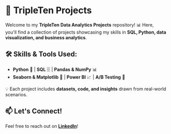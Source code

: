 # 🚀 TripleTen Projects

Welcome to my **TripleTen Data Analytics Projects** repository! 📊 Here, you'll find a collection of projects showcasing my skills in **SQL, Python, data visualization, and business analytics**.

## 🛠 Skills & Tools Used:
- **Python** 🐍 | **SQL** 🗄️ | **Pandas & NumPy** 📊  
- **Seaborn & Matplotlib** 🎨 | **Power BI** 📈 | **A/B Testing** 🧪   

💡 Each project includes **datasets, code, and insights** drawn from real-world scenarios.  

## 📫 Let's Connect!
Feel free to reach out on **[LinkedIn](your-linkedin-url)**!  
